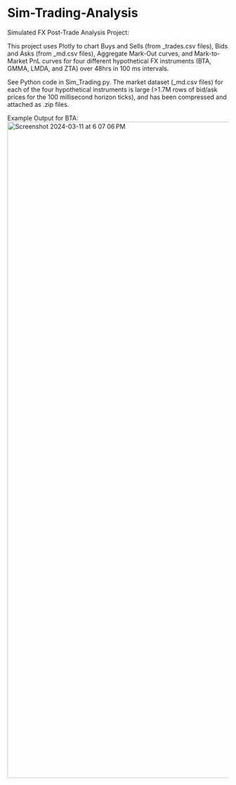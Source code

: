 # Sim-Trading-Analysis
Simulated FX Post-Trade Analysis Project:

This project uses Plotly to chart Buys and Sells (from _trades.csv files), Bids and Asks (from _md.csv files), Aggregate Mark-Out curves, and Mark-to-Market PnL curves for four different hypothetical FX instruments (BTA, GMMA, LMDA, and ZTA) over 48hrs in 100 ms intervals.

See Python code in Sim_Trading.py. The market dataset (_md.csv files) for each of the four hypothetical instruments is large (>1.7M rows of bid/ask prices for the 100 millisecond horizon ticks), and has been compressed and attached as .zip files.

Example Output for BTA:
<img width="1494" alt="Screenshot 2024-03-11 at 6 07 06 PM" src="https://github.com/benjoergens/Sim-Trading-Analysis/assets/59835387/13393726-7ed5-4eec-94db-0a70b2d5fcfd">
